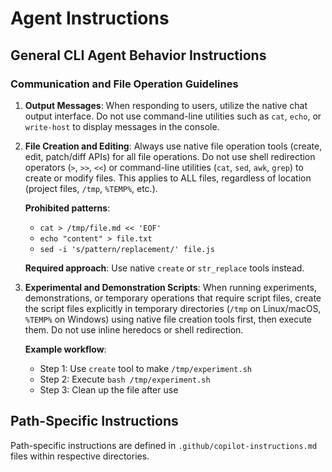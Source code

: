 # Agent Instructions

## General CLI Agent Behavior Instructions

### Communication and File Operation Guidelines

1. **Output Messages**: When responding to users, utilize the native chat output interface. Do not use command-line utilities such as `cat`, `echo`, or `write-host` to display messages in the console.

2. **File Creation and Editing**: Always use native file operation tools (create, edit, patch/diff APIs) for all file operations. Do not use shell redirection operators (`>`, `>>`, `<<`) or command-line utilities (`cat`, `sed`, `awk`, `grep`) to create or modify files. This applies to ALL files, regardless of location (project files, `/tmp`, `%TEMP%`, etc.).

   **Prohibited patterns**:
   - `cat > /tmp/file.md << 'EOF'`
   - `echo "content" > file.txt`
   - `sed -i 's/pattern/replacement/' file.js`
   
   **Required approach**: Use native `create` or `str_replace` tools instead.

3. **Experimental and Demonstration Scripts**: When running experiments, demonstrations, or temporary operations that require script files, create the script files explicitly in temporary directories (`/tmp` on Linux/macOS, `%TEMP%` on Windows) using native file creation tools first, then execute them. Do not use inline heredocs or shell redirection.

   **Example workflow**:
   - Step 1: Use `create` tool to make `/tmp/experiment.sh`
   - Step 2: Execute `bash /tmp/experiment.sh`
   - Step 3: Clean up the file after use

## Path-Specific Instructions

Path-specific instructions are defined in `.github/copilot-instructions.md` files within respective directories.

